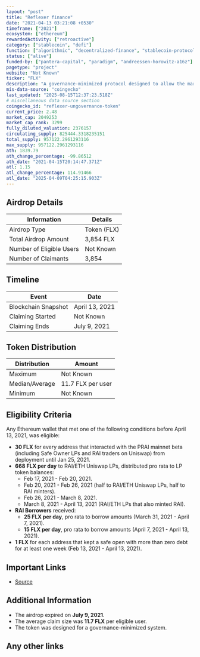 ```yaml
---
layout: "post"
title: "Reflexer finance"
date: "2021-04-13 03:21:08 +0530"
timeframe: ["2021"]
ecosystem: ["ethereum"]
rewardedActivity: ["retroactive"]
category: ["stablecoin", "defi"]
function: ["algorithmic", "decentralized-finance", "stablecoin-protocol"]
status: ["alive"]
funded-by: ["pantera-capital", "paradigm", "andreessen-horowitz-a16z"]
pagetype: "project"
website: "Not Known"
ticker: "FLX"
description: "A governance-minimized protocol designed to allow the market to govern itself with minimal intervention."
mis-data-source: "coingecko"
last_updated: "2025-08-15T12:37:23.518Z"
# miscellaneous data source section
coingecko_id: "reflexer-ungovernance-token"
current_price: 2.48
market_cap: 2049253
market_cap_rank: 3299
fully_diluted_valuation: 2376157
circulating_supply: 825444.3318235151
total_supply: 957122.2961293116
max_supply: 957122.2961293116
ath: 1839.79
ath_change_percentage: -99.86512
ath_date: "2021-04-15T20:14:47.371Z"
atl: 1.15
atl_change_percentage: 114.91466
atl_date: "2025-04-09T04:25:15.903Z"
---
```


## Airdrop Details

| Information              | Details     |
| ------------------------ | ----------- |
| Airdrop Type             | Token (FLX) |
| Total Airdrop Amount     | 3,854 FLX   |
| Number of Eligible Users | Not Known   |
| Number of Claimants      | 3,854       |

## Timeline

| Event               | Date           |
| ------------------- | -------------- |
| Blockchain Snapshot | April 13, 2021 |
| Claiming Started    | Not Known      |
| Claiming Ends       | July 9, 2021   |

## Token Distribution

| Distribution   | Amount            |
| -------------- | ----------------- |
| Maximum        | Not Known         |
| Median/Average | 11.7 FLX per user |
| Minimum        | Not Known         |

## Eligibility Criteria

Any Ethereum wallet that met one of the following conditions before April 13, 2021, was eligible:

- **30 FLX** for every address that interacted with the PRAI mainnet beta (including Safe Owner LPs and RAI traders on Uniswap) from deployment until Jan 25, 2021.
- **668 FLX per day** to RAI/ETH Uniswap LPs, distributed pro rata to LP token balances:
  - Feb 17, 2021 - Feb 20, 2021.
  - Feb 20, 2021 - Feb 26, 2021 (half to RAI/ETH Uniswap LPs, half to RAI minters).
  - Feb 26, 2021 - March 8, 2021.
  - March 8, 2021 - April 13, 2021 (RAI/ETH LPs that also minted RAI).
- **RAI Borrowers** received:
  - **25 FLX per day**, pro rata to borrow amounts (March 31, 2021 - April 7, 2021).
  - **15 FLX per day**, pro rata to borrow amounts (April 7, 2021 - April 13, 2021).
- **1 FLX** for each address that kept a safe open with more than zero debt for at least one week (Feb 13, 2021 - April 13, 2021).

## Important Links

- [Source](https://web.archive.org/web/20210725032517/https://earni.fi/airdrops/reflexer-ungovernance-token)

## Additional Information

- The airdrop expired on **July 9, 2021**.
- The average claim size was **11.7 FLX** per eligible user.
- The token was designed for a governance-minimized system.

## Any other links
